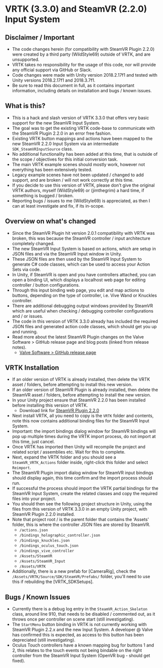 # VRTK (3.3.0) and SteamVR (2.2.0) Input System

## Disclaimer / Important

* The code changes herein (for compatibility with SteamVR Plugin 2.2.0) were created by a third party (WildStyle69) outside of VRTK, and are unsupported.
* VRTK takes no responsibility for the usage of this code, nor will provide any official support via GitHub or Slack.
* Code changes were made with Unity version 2018.2.17f1 and tested with Unity versions 2018.2.17f1 and 2018.3.7f1.
* Be sure to read this document in full, as it contains important information, including details on installation and bugs / known issues.


## What is this?

* This is a hack and slash version of VRTK 3.3.0 that offers very basic support for the new SteamVR Input System.
* The goal was to get the existing VRTK code-base to communicate with the SteamVR Plugin 2.2.0 in an error free fashion.
* Existing VRTK button mappings and actions have been mapped to the new SteamVR 2.2.0 Input System via an intermediate `SDK_SteamVRInputSource` class.
* No additional functionality has been added at this time, that is outside of the scope / objectives for this initial conversion task.
* The main VRTK example scenes should mostly work, however not everything has been extensively tested.
* Legacy example scenes have not been updated / changed to add support, and are broken / will not work correctly at this time.
* If you decide to use this version of VRTK, please don't give the original VRTK authors, myself (WildStyle69) or (jimthegrim) a hard time, if something is bugged / broken.
* Reporting bugs / issues to me (WildStyle69) is appreciated, as then I can at least investigate and fix, if its in-scope.


## Overview on what's changed

 * Since the SteamVR Plugin hit version 2.0.1 compatibility with VRTK was broken, this was because the SteamVR controller / input architecture completely changed.
 * The new SteamVR Input System is based on actions, which are setup in JSON files and via the SteamVR Input window in Unity.
 * These JSON files are then used by the SteamVR Input System to generate C# code classes, which can be used to access your Action Sets via code.
 * In Unity, if SteamVR is open and you have controllers attached, you can open a binding UI, which displays a localhost web page for editing controller / button configurations.
 * Through this input binding web page, you edit and map actions to buttons, depending on the type of controller, i.e. Vive Wand or Knuckles controller.
 * There are additional debugging output windows provided by SteamVR which are useful when checking / debugging controller configurations and / or issues.
 * The code in this version of VRTK 3.3.0 already has included the required JSON files and generated action code classes, which should get you up and running.
 * Read more about the latest SteamVR Plugin changes on the Valve Software > GitHub release page and blog posts (linked from release notes).
   - [Valve Software > GitHub release page](https://github.com/ValveSoftware/steamvr_unity_plugin/releases)


## VRTK Installation

 * If an older version of VRTK is already installed, then delete the VRTK asset / folders, before attempting to install this new version.
 * If an older version of SteamVR Plugin is already installed, then delete the SteamVR asset / folders, before attempting to install the new version.
 * In your Unity project ensure that SteamVR 2.2.0 has been installed before installing this version of VRTK.
   - Download link for [SteamVR Plugin 2.2.0](https://github.com/ValveSoftware/steamvr_unity_plugin/releases/download/2.2.0/SteamVR_v220.unitypackage)
 * Next install VRTK, all you need to copy is the `VRTK` folder and contents, note this now contains additional binding files for the SteamVR Input System.
 * Important: the import bindings dialog window for SteamVR bindings will pop up multiple times during the VRTK import process, do not import at this time, just cancel.
 * Once VRTK has imported then Unity will recompile the project and related script / assemblies etc. Wait for this to complete.
 * Next, expand the VRTK folder and you should see a `SteamVR_VRTK_Actions` folder inside, right-click this folder and select `Reimport`.
 * The SteamVR Plugin import dialog window for SteamVR input bindings should display again, this time confirm and the import process should run.
 * If successful the process should import the VRTK partial bindings for the SteamVR Input System, create the related classes and copy the required files into your project.
 * You should then see the following project structure in Unity, using the files from this version of VRTK 3.3.0 in an empty Unity project, with SteamVR Plugin 2.2.0 installed.
 * Note that project root / is the parent folder that contains the 'Assets' folder, this is where the controller JSON files are stored by SteamVR.
   - `/actions.json`
   - `/bindings_holographic_controller.json`
   - `/bindings_knuckles.json`
   - `/bindings_oculus_touch.json`
   - `/bindings_vive_controller`
   - `/Assets/SteamVR`
   - `/Assets/SteamVR_Input`
   - `/Assets/VRTK`
* Additionally, there is a new prefab for [CameraRig], check the `/Assets/VRTK/Source/SDK/SteamVR/Prefabs/` folder, you'll need to use this if rebuilding the [VRTK_SDKSetups].


## Bugs / Known Issues

 * Currently there is a debug log entry in the `SteamVR_Action_Skeleton` class, around line 910, that needs to be disabled / commented out, as it throws once per controller on scene start (still investigating).
 * The `StartMenu` button binding in VRTK is not currently working with SteamVR Plugin 2.2.x and the new Input System. A developer @ Valve has confirmed this is expected, as access to this button has been depreciated (still investigating).
 * Oculus Touch controllers have a known mapping bug for buttons 1 and 2, this relates to the touch events not being bindable on the right controller from the SteamVR Input System (OpenVR bug - should get fixed).